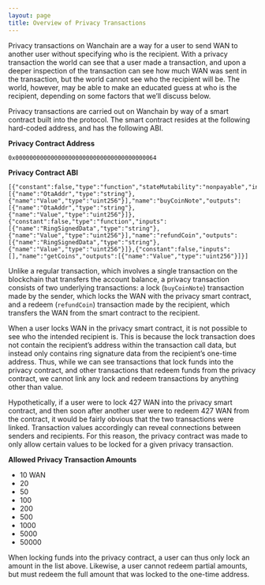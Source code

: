 ```yaml
---
layout: page
title: Overview of Privacy Transactions
---
```


Privacy transactions on Wanchain are a way for a user to send WAN to another
user without specifying who is the recipient. With a privacy transaction the
world can see that a user made a transaction, and upon a deeper inspection of
the transaction can see how much WAN was sent in the transaction, but the world
cannot see who the recipient will be. The world, however, may be able to make
an educated guess at who is the recipient, depending on some factors that we’ll
discuss below.

Privacy transactions are carried out on Wanchain by way of a smart contract
built into the protocol. The smart contract resides at the following hard-coded
address, and has the following ABI.

**Privacy Contract Address**
```
0x0000000000000000000000000000000000000064
```

**Privacy Contract ABI**
```
[{"constant":false,"type":"function","stateMutability":"nonpayable","inputs":[{"name":"OtaAddr","type":"string"},{"name":"Value","type":"uint256"}],"name":"buyCoinNote","outputs":[{"name":"OtaAddr","type":"string"},{"name":"Value","type":"uint256"}]},{"constant":false,"type":"function","inputs":[{"name":"RingSignedData","type":"string"},{"name":"Value","type":"uint256"}],"name":"refundCoin","outputs":[{"name":"RingSignedData","type":"string"},{"name":"Value","type":"uint256"}]},{"constant":false,"inputs":[],"name":"getCoins","outputs":[{"name":"Value","type":"uint256"}]}]
```

Unlike a regular transaction, which involves a single transaction on the
blockchain that transfers the account balance, a privacy transaction consists
of two underlying transactions: a lock (`buyCoinNote`) transaction made by the
sender, which locks the WAN with the privacy smart contract, and a redeem
(`refundCoin`) transaction made by the recipient, which transfers the WAN from
the smart contract to the recipient.

When a user locks WAN in the privacy smart contract, it is not possible to see
who the intended recipient is. This is because the lock transaction does not
contain the recipient’s address within the transaction call data, but instead
only contains ring signature data from the recipient’s one-time address. Thus,
while we can see transactions that lock funds into the privacy contract, and
other transactions that redeem funds from the privacy contract, we cannot link
any lock and redeem transactions by anything other than value.

Hypothetically, if a user were to lock 427 WAN into the privacy smart contract,
and then soon after another user were to redeem 427 WAN from the contract, it
would be fairly obvious that the two transactions were linked. Transaction
values accordingly can reveal connections between senders and recipients. For
this reason, the privacy contract was made to only allow certain values to be
locked for a given privacy transaction.

**Allowed Privacy Transaction Amounts**

- 10 WAN
- 20
- 50
- 100
- 200
- 500
- 1000
- 5000
- 50000

When locking funds into the privacy contract, a user can thus only lock an
amount in the list above. Likewise, a user cannot redeem partial amounts, but
must redeem the full amount that was locked to the one-time address.
